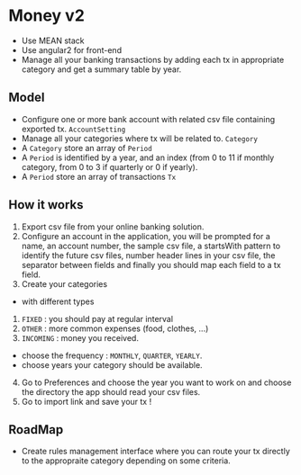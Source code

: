 # Money v2
* Use MEAN stack
* Use angular2 for front-end
* Manage all your banking transactions by adding each tx in appropriate category and get a summary table by year.

## Model

* Configure one or more bank account with related csv file containing exported tx. `AccountSetting`
* Manage all your categories where tx will be related to. `Category`
* A `Category` store an array of `Period`
* A `Period` is identified by a year, and an index (from 0 to 11 if monthly category, from 0 to 3 if quarterly or 0 if yearly).
* A `Period` store an array of transactions `Tx`

## How it works

1. Export csv file from your online banking solution.
2. Configure an account in the application, you will be prompted for a name, an account number, the sample csv file, a startsWith pattern to identify the future csv files, number header lines in your csv file, the separator between fields and finally you should map each field to a tx field.
3. Create your categories  
 * with different types

  1. `FIXED` : you should pay at regular interval
  2. `OTHER` : more common expenses (food, clothes, ...)
  3. `INCOMING` : money you received.

 * choose the frequency : `MONTHLY`, `QUARTER`, `YEARLY`.
 * choose years your category should be available.
4. Go to Preferences and choose the year you want to work on and choose the directory the app should read your csv files.
5. Go to import link and save your tx !

## RoadMap

* Create rules management interface where you can route your tx directly to the appropraite category depending on some criteria.
